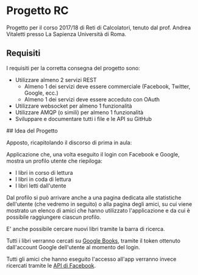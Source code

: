 # Progetto RC

Progetto per il corso 2017/18 di Reti di Calcolatori, tenuto dal prof. Andrea Vitaletti presso La Sapienza Università di Roma.

## Requisiti

I requisiti per la corretta consegna del progetto sono:
- Utilizzare almeno 2 servizi REST
  - Almeno 1 dei servizi deve essere commerciale (Facebook, Twitter, Google, ecc.)
  - Almeno 1 dei servizi deve essere acceduto con OAuth
- Utilizzare websocket per almeno 1 funzionalità
- Utilizzare AMQP (o simili) per almeno 1 funzionalità
- Sviluppare e documentare tutti i file e le API su GitHub

## Idea del Progetto

Apposto, ricapitolando il discorso di prima in aula:

Applicazione che, una volta eseguito il login con Facebook e Google, mostra un profilo utente che riepiloga:

- I libri in corso di lettura
- I libri in coda di lettura
- I libri letti dall'utente

Dal profilo si può arrivare anche a una pagina dedicata alle statistiche dell'utente (che vedremo in seguito) o alla pagina degli amici, su cui viene mostrato un elenco di amici che hanno utilizzato l'applicazione e da cui è possibile raggiungere ciascun profilo.

E' anche possibile cercare nuovi libri tramite la barra di ricerca.

Tutti i libri verranno cercati su [Google Books](https://developers.google.com/books/), tramite il token ottenuto dall'account Google dell'utente al momento del login.

Tutti gli amici che hanno eseguito l'accesso all'app verranno invece ricercati tramite le [API di Facebook](https://developers.facebook.com/docs/graph-api/).
